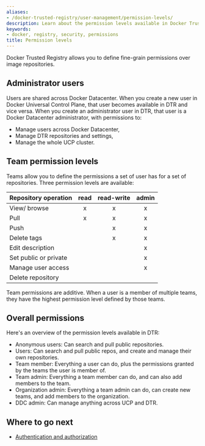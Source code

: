 ```yaml
---
aliases:
- /docker-trusted-registry/user-management/permission-levels/
description: Learn about the permission levels available in Docker Trusted Registry.
keywords:
- docker, registry, security, permissions
title: Permission levels
---
```


Docker Trusted Registry allows you to define fine-grain permissions over image
repositories.

## Administrator users

Users are shared across Docker Datacenter. When you create a new user in Docker
Universal Control Plane, that user becomes available in DTR and vice versa.
When you create an administrator user in DTR, that user is a Docker Datacenter
administrator, with permissions to:

* Manage users across Docker Datacenter,
* Manage DTR repositories and settings,
* Manage the whole UCP cluster.

## Team permission levels

Teams allow you to define the permissions a set of user has for a set of
repositories. Three permission levels are available:

| Repository operation  | read | read-write | admin |
|:----------------------|:----:|:----------:|:-----:|
| View/ browse          |  x   |     x      |   x   |
| Pull                  |  x   |     x      |   x   |
| Push                  |      |     x      |   x   |
| Delete tags           |      |     x      |   x   |
| Edit description      |      |            |   x   |
| Set public or private |      |            |   x   |
| Manage user access    |      |            |   x   |
| Delete repository     |      |            |       |

Team permissions are additive. When a user is a member of multiple teams, they
have the highest permission level defined by those teams.

## Overall permissions

Here's an overview of the permission levels available in DTR:

* Anonymous users: Can search and pull public repositories.
* Users: Can search and pull public repos, and create and manage their own
repositories.
* Team member: Everything a user can do, plus the permissions granted by the teams the user is member of.
* Team admin: Everything a team member can do, and can also add members to the team.
* Organization admin: Everything a team admin can do, can create new teams, and add members to the organization.
* DDC admin: Can manage anything across UCP and DTR.

## Where to go next

* [Authentication and authorization](index.md)
